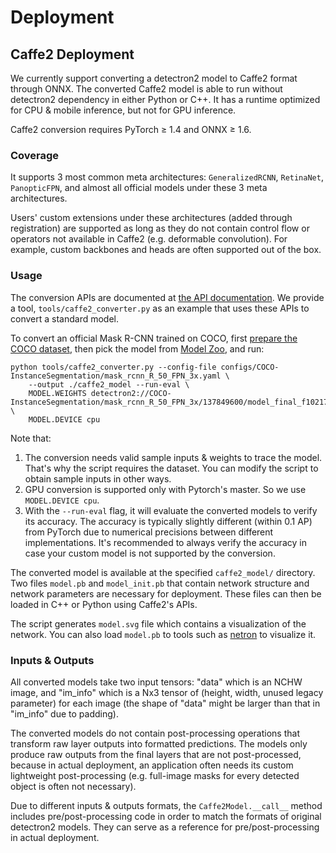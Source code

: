 # Deployment

## Caffe2 Deployment
We currently support converting a detectron2 model to Caffe2 format through ONNX.
The converted Caffe2 model is able to run without detectron2 dependency in either Python or C++.
It has a runtime optimized for CPU & mobile inference, but not for GPU inference.

Caffe2 conversion requires PyTorch ≥ 1.4 and ONNX ≥ 1.6.

### Coverage

It supports 3 most common meta architectures: `GeneralizedRCNN`, `RetinaNet`, `PanopticFPN`,
and almost all official models under these 3 meta architectures.

Users' custom extensions under these architectures (added through registration) are supported
as long as they do not contain control flow or operators not available in Caffe2 (e.g. deformable convolution).
For example, custom backbones and heads are often supported out of the box.

### Usage

The conversion APIs are documented at [the API documentation](../modules/export.html).
We provide a tool, `tools/caffe2_converter.py` as an example that uses
these APIs to convert a standard model.

To convert an official Mask R-CNN trained on COCO, first
[prepare the COCO dataset](../../datasets/), then pick the model from [Model Zoo](../../MODEL_ZOO.md), and run:
```
python tools/caffe2_converter.py --config-file configs/COCO-InstanceSegmentation/mask_rcnn_R_50_FPN_3x.yaml \
	--output ./caffe2_model --run-eval \
	MODEL.WEIGHTS detectron2://COCO-InstanceSegmentation/mask_rcnn_R_50_FPN_3x/137849600/model_final_f10217.pkl \
	MODEL.DEVICE cpu
```

Note that:
1. The conversion needs valid sample inputs & weights to trace the model. That's why the script requires the dataset.
	 You can modify the script to obtain sample inputs in other ways.
2. GPU conversion is supported only with Pytorch's master. So we use `MODEL.DEVICE cpu`.
3. With the `--run-eval` flag, it will evaluate the converted models to verify its accuracy.
   The accuracy is typically slightly different (within 0.1 AP) from PyTorch due to
	 numerical precisions between different implementations.
	 It's recommended to always verify the accuracy in case your custom model is not supported by the
	 conversion.

The converted model is available at the specified `caffe2_model/` directory. Two files `model.pb`
and `model_init.pb` that contain network structure and network parameters are necessary for deployment.
These files can then be loaded in C++ or Python using Caffe2's APIs.

The script generates `model.svg` file which contains a visualization of the network.
You can also load `model.pb` to tools such as [netron](https://github.com/lutzroeder/netron) to visualize it.

### Inputs & Outputs

All converted models take two input tensors:
"data" which is an NCHW image, and "im_info" which is a Nx3 tensor of (height, width, unused legacy parameter) for
each image (the shape of "data" might be larger than that in "im_info" due to padding).

The converted models do not contain post-processing operations that
transform raw layer outputs into formatted predictions.
The models only produce raw outputs from the final
layers that are not post-processed, because in actual deployment, an application often needs
its custom lightweight post-processing (e.g. full-image masks for every detected object is often not necessary).

Due to different inputs & outputs formats, the `Caffe2Model.__call__` method includes
pre/post-processing code in order to match the formats of original detectron2 models.
They can serve as a reference for pre/post-processing in actual deployment.
